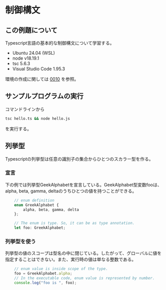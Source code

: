 # 制御構文
## この例題について

Typescript言語の基本的な制御構文について学習する。
- Ubuntu 24.04 (WSL)
- node v18.19.1
- tsc 5.6.3
- Visual Studio Code 1.95.3

環境の作成に関しては [0010](../0010_install_nodejs/README.md) を参照。
## サンプルプログラムの実行
コマンドラインから
```sh
tsc hello.ts && node hello.js
```
を実行する。
## 列挙型
Typescriptの列挙型は任意の識別子の集合からひとつのスカラー型を作る。
### 宣言
下の例では列挙型GeekAlphabetを宣言している。GeekAlphabet型変数fooは、alpha, beta, gamma, deltaのうちひとつの値を持つことができる。
```ts
    // enum definition
    enum GreekAlphabet {
        alpha, beta, gamma, delta
    };

    // The enum is type. So, it can be as type annotation. 
    let foo: GreekAlphabet;
```
### 列挙型を使う
列挙型の値のスコープは型名の中に閉じている。したがって、グローバルに値を指定することはできない。また、実行時の値は単なる整数である。
```ts
    // enum value is inside scope of the type. 
    foo = GreekAlphabet.alpha;
    // In the executable code, enum value is represented by number. 
    console.log("foo is ", foo);
```
